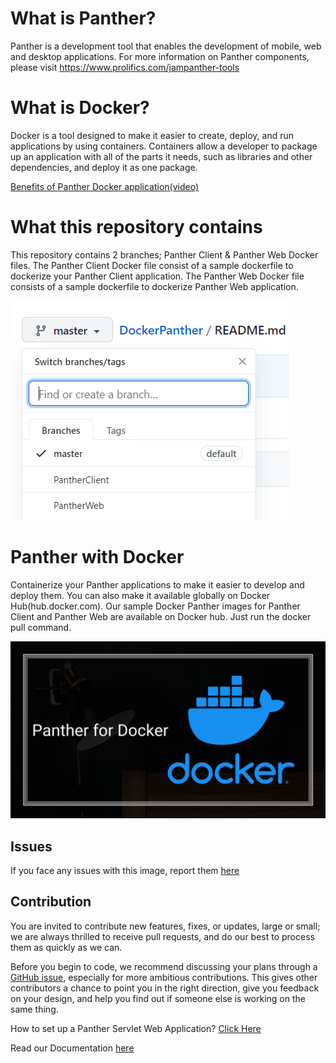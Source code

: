 # What is Panther?
Panther is a development tool that enables the development of mobile, web and desktop applications.
For more information on Panther components, please visit https://www.prolifics.com/jampanther-tools

# What is Docker?
Docker is a tool designed to make it easier to create, deploy, and run applications by using containers. Containers allow a developer to package up an application with all of the parts it needs, such as libraries and other dependencies, and deploy it as one package.

[Benefits of Panther Docker application(video)](https://www.youtube.com/watch?v=VLib1p-3i5Q&list=PLqs5lOxsEMidwKXCOec5d_f6UXsZtuYhf&index=16)

# What this repository contains
This repository contains 2 branches; Panther Client &  Panther Web Docker files. The Panther Client Docker file consist of a sample dockerfile to dockerize your Panther Client application. The Panther Web  Docker file consists of a sample dockerfile to dockerize Panther Web application. 

![](BranchInfo.PNG)

# Panther with Docker
Containerize your Panther applications to make it easier to develop and deploy them. You can also make it available globally on Docker Hub(hub.docker.com). Our sample Docker Panther images for Panther Client and Panther Web are available on Docker hub. Just run the docker pull command.

![](Docker.png)

## Issues
If you face any issues with this image, report them [here](https://github.com/ProlificsPanther/Docker-Panther/issues)

## Contribution
You are invited to contribute new features, fixes, or updates, large or small; we are always thrilled to receive pull requests, and do our best to process them as quickly as we can.

Before you begin to code, we recommend discussing your plans through a [GitHub issue](https://github.com/ProlificsPanther/Docker-Panther/issues), especially for more ambitious contributions. This gives other contributors a chance to point you in the right direction, give you feedback on your design, and help you find out if someone else is working on the same thing.

How to set up a Panther Servlet Web Application? [Click Here](https://github.com/ProlificsPanther/PantherWeb/releases "Named link title")

Read our Documentation [here](https://docs.prolifics.com)
